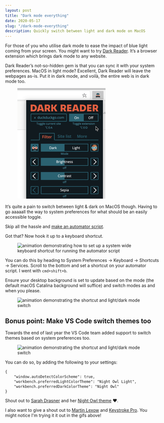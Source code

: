 ```yaml
---
layout: post
title: "Dark mode everything"
date: 2020-05-17
slug: "/dark-mode-everything"
description: Quickly switch between light and dark mode on MacOS
---
```


For those of you who utilise dark mode to ease the impact of blue light coming from your screen. You might want to try <a href="https://darkreader.org/" target="_blank" rel="noopener noreferrer">Dark Reader</a>. It’s a browser extension which brings dark mode to any website.

Dark Reader’s not-so-hidden gem is that you can sync it with your system preferences. MacOS in light mode? Excellent, Dark Reader will leave the webpages as-is. Put it in dark mode, and voilà, the entire web is in dark mode too.

<figure style="max-width: 18rem">
  <img src="/images/automated-dark-reader.gif" alt="animation demonstrating how to set up a system wide keyboard shortcut for running the automator script" />
</figure>

It’s quite a pain to switch between light & dark on MacOS though. Having to go aaaaall the way to system preferences for what should be an easily accessible toggle.

Skip all the hassle and <a href="https://beebom.com/how-quickly-switch-between-dark-light-mode-mac/" target="_blank"  rel="noopener noreferrer">make an automator script</a>.

Got that? Now hook it up to a keyboard shortcut.

<figure>
  <img class="img--small" src="/images/system-theme-switch.gif" alt="animation demonstrating how to set up a system wide keyboard shortcut for running the automator script" />
</figure>

You can do this by heading to System Preferences → Keyboard → Shortcuts → Services. Scroll to the bottom and set a shortcut on your automator script. I went with `cmd+shift+b`.

Ensure your desktop background is set to update based on the mode (the default macOS Catalina background will suffice) and switch modes as and when you please.

<figure>
  <img class="img--small" src="/images/switcher.gif" alt="animation demonstrating the shortcut and light/dark mode switch" />
</figure>

## Bonus point: Make VS Code switch themes too

Towards the end of last year the VS Code team added support to switch themes based on system preferences too.

<figure>
  <img class="img--small" src="/images/vscode-theme-switch.gif" alt="animation demonstrating the shortcut and light/dark mode switch" />
</figure>

You can do so, by adding the following to your settings:

```
{
	"window.autoDetectColorScheme": true,
	"workbench.preferredLightColorTheme": "Night Owl Light",
	"workbench.preferredDarkColorTheme": "Night Owl"
}
```

Shout out to <a href="https://twitter.com/sarah_edo" target="_blank" rel="noopener noreferrer">Sarah Drasner</a> and her <a href="https://github.com/sdras/night-owl-vscode-theme" target="_blank" rel="noopener noreferrer">Night Owl theme</a> <span role="image" aria-label="heart">❤️</span>.

I also want to give a shout out to <a href="https://twitter.com/martinlexow" target="_blank" rel="noopener noreferrer">Martin Lexow</a> and <a href="https://www.ixeau.com/keystroke-pro/" target="_blank" rel="noopener noreferrer">Keystroke Pro</a>. You might notice I'm trying it it out in the gifs above!
